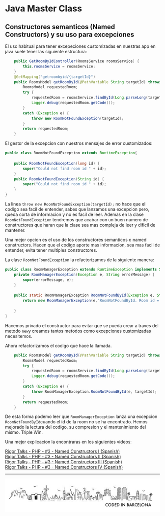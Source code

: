# Java Master Class

## Constructores semanticos (Named Constructors) y su uso para excepciones

El uso habitual para tener excepeciones customizadas en nuestras app en java suele tener las siguiente estructura:  

```java
    public GetRoomByIdController(RoomsService roomsService) {
        this.roomsService = roomsService;
    }
    @GetMapping("getroombyid/{targetId}")
    public RoomsModel getRoomById(@PathVariable String targetId) throws RoomManagerException {
        RoomsModel requestedRoom;
        try {
            requestedRoom = roomsService.findById(Long.parseLong(targetId));
            Logger.debug(requestedRoom.getCode());
        }
        catch (Exception e) {
            throw new RoomNotFoundException(targetId);
        }
        return requestedRoom;
    }
```

El gestor de la excepcion con nuestros mensajes de error customizados:  

```java
public class RoomNotFoundException extends RuntimeException{

    public RoomNotFoundException(long id) {
        super("Could not find room id " + id);
    }
    public RoomNotFoundException(String id) {
        super("Could not find room id " + id);
    }
}
```

La linea  ``` throw new RoomNotFoundException(targetId); ``` no hace que el codigo sea facil de entender, sabes que lanzamos una excepcion pero, queda corta de informacion y no es facil de leer. Ademas en la clase ``` RoomNotFoundException ``` tendremos que acabar con un buen numero de constructores que haran que la clase sea mas compleja de leer y dificil de mantener.  

Una mejor opcion es el uso de los constructores semanticos o named constructors. Hacen que el codigo aporte mas informacion, sea mas facil de entender, evita tener multiples constructores.

La clase ``` RoomNotFoundException ``` la refactorizamos de la siguiente manera:

```java
public class RoomManagerException extends RuntimeException implements Serializable {
    private RoomManagerException(Exception e, String errorMessage) {
        super(errorMessage, e);
    }

    public static RoomManagerException RoomNotFoundById(Exception e, String id) {
        return new RoomManagerException(e,"RoomNotFoundById. Room id = " + id + " NOT FOUND");

    }
}
```

Hacemos privado el constructor para evitar que se pueda crear a traves del metodo ```new```y creamos tantos metodos como excepciones customizadas necesitemos.  

Ahora refactorizamos el codigo que hace la llamada.  

```java
    public RoomsModel getRoomById(@PathVariable String targetId) throws RoomManagerException {
        RoomsModel requestedRoom;
        try {
            requestedRoom = roomsService.findById(Long.parseLong(targetId));
            Logger.debug(requestedRoom.getCode());
        }
        catch (Exception e) {
            throw RoomManagerException.RoomNotFoundById(e, targetId);
        }
        return requestedRoom;
    }
```

De esta forma podemo leer que ```RoomManagerException``` lanza una excepcion ```RoomNotFoundById```cuando el id de la room no se ha encontrado. Hemos mejorado la lectura del codigo, su compresion y el mantenimiento del mismo. Triple Win.  

Una mejor explicacion la encontraras en los siguientes videos:  

[Rigor Talks - PHP - #3 - Named Constructors I (Spanish)](https://youtu.be/LjEG7AR-MOg)  
[Rigor Talks - PHP - #3 - Named Constructors II (Spanish)](https://youtu.be/RE3cAEFSsDc)  
[Rigor Talks - PHP - #3 - Named Constructors III (Spanish)](https://youtu.be/w2CfVDtQGc0)  
[Rigor Talks - PHP - #3 - Named Constructors IV (Spanish)](https://youtu.be/210Ed5PeK4g)  

---
<!-- Pit i Collons -->
![Coded In Barcelona](https://raw.githubusercontent.com/leguim-repo/leguim-repo/master/img/currentfooter.png)